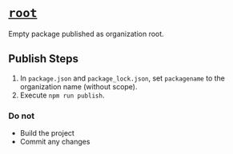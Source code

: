 # [`root`](https://github.com/jimmy-zhening-luo/root/edit/main/README.md)
Empty package published as organization root.

## Publish Steps

1. In `package.json` and `package_lock.json`, set `packagename` to the organization name (without scope).
2. Execute `npm run publish`.

### Do not

- Build the project
- Commit any changes
